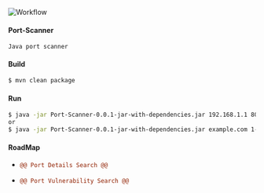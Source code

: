 ![Workflow](https://github.com/broscr/Port-Scanner/actions/workflows/maven.yml/badge.svg)


#### Port-Scanner

``
Java port scanner
``

#### Build

```bash
$ mvn clean package
```

#### Run

```bash
$ java -jar Port-Scanner-0.0.1-jar-with-dependencies.jar 192.168.1.1 80
or
$ java -jar Port-Scanner-0.0.1-jar-with-dependencies.jar example.com 1-500
```

#### RoadMap

- ```diff
  @@ Port Details Search @@
  ```
- ```diff
  @@ Port Vulnerability Search @@
  ```
